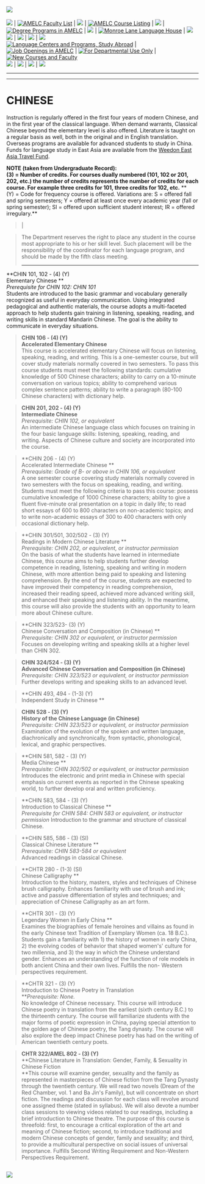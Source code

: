 ![](images/header_r1_c01.gif)  
---  
![](images/header_r2_c01.gif) | [![AMELC Faculty List
](images/header_r2_c02.gif)](faculty.html) | ![](images/header_r2_c03.gif) |
[![AMELC Course Listing](images/header_r2_c04.gif)](courses.html) |
![](images/header_r2_c05.gif) | [![Degree Programs in
AMELC](images/header_r2_c06.gif)](degreeprograms.html) |
![](images/header_r2_c07.gif) | [![Monroe Lane Language
House](images/header_r2_c08.gif)](languagehouse.html) |
![](images/header_r2_c09.gif)  
![](images/header_r3_c02.gif) | ![](images/header_r3_c04.gif) |
![](images/header_r3_c06.gif) | ![](images/header_r3_c08.gif)  
[![Language Centers and Programs, Study
Abroad](images/header_r4_c02.gif)](resources.html) | [![Job Openings in
AMELC](images/header_r4_c04.gif)](employment.html) | [![For Departmental Use
Only](images/header_r4_c06.gif)](departmentaluse.html) | [![New Courses and
Faculty](images/header_r4_c08.gif)](new.html)  
![](images/header_r5_c02.gif) | ![](images/header_r5_c04.gif) |
![](images/header_r5_c06.gif) | ![](images/header_r5_c08.gif)  
  
* * *  
  
---  
  
# **CHINESE**

    

Instruction is regularly offered in the first four years of modern Chinese,
and in the first year of the classical language. When demand warrants,
Classical Chinese beyond the elementary level is also offered. Literature is
taught on a regular basis as well, both in the original and in English
translation. Overseas programs are available for advanced students to study in
China. Funds for language study in East Asia are available from the [Weedon
East Asia Travel Fund](http://www.virginia.edu/%7Eeastasia/grants.html).

**NOTE (taken from Undergraduate Record):  
(3) = Number of credits. For courses dually numbered (101, 102 or 201, 202,
etc.) the number of credits represents the number of credits for each course.
For example three credits for 101, three credits for 102, etc.** **  
(Y) = Code for frequency course is offered. Variations are: S = offered fall
and spring semesters; Y = offered at least once every academic year (fall or
spring semester); SI = offered upon sufficient student interest; IR = offered
irregulary.**

> |

>

> The Department reserves the right to place any student in the course most
appropriate to his or her skill level. Such placement will be the
responsibility of the coordinator for each language program, and should be
made by the fifth class meeting.  
>  
> ---  
  
**CHIN 101, 102 - (4) (Y)  
Elementary Chinese **  
_Prerequisite for CHIN 102: CHIN 101_  
Students are introduced to the basic grammar and vocabulary generally
recognized as useful in everyday communication. Using integrated pedagogical
and authentic materials, the course adopts a multi-faceted approach to help
students gain training in listening, speaking, reading, and writing skills in
standard Mandarin Chinese. The goal is the ability to communicate in everyday
situations.

> **CHIN 106 - (4) (Y)  
>  Accelerated Elementary Chinese**  
>  This course is accelerated elementary Chinese will focus on listening,
speaking, reading, and writing. This is a one-semester course, but will cover
study materials normally covered in two semesters. To pass this course
students must meet the following standards: cumulative knowledge of 500
Chinese characters; ability to carry on a 10-minute conversation on various
topics; ability to comprehend various complex sentence patterns; ability to
write a paragraph (80-100 Chinese characters) with dictionary help.

>

> **CHIN 201, 202 - (4) (Y)  
>  Intermediate Chinese**  
>  _Prerequisite: CHIN 102, or equivalent_  
>  An intermediate Chinese language class which focuses on training in the
four basic language skills: listening, speaking, reading, and writing. Aspects
of Chinese culture and society are incorporated into the course.

>

> **CHIN 206 - (4) (Y)  
>  Accelerated Intermediate Chinese **  
>  _Prerequisite: Grade of B- or above in CHIN 106, or equivalent_  
>  A one semester course covering study materials normally covered in two
semesters with the focus on speaking, reading, and writing. Students must meet
the following criteria to pass this course: possess cumulative knowledge of
1000 Chinese characters; ability to give a fluent five-minute oral
presentation on a topic in daily life; to read short essays of 600 to 800
characters on non-academic topics; and to write non-academic essays of 300 to
400 characters with only occasional dictionary help.

>

> **CHIN 301/501, 302/502 - (3) (Y)  
>  Readings in Modern Chinese Literature **  
>  _Prerequisite: CHIN 202, or equivalent, or instructor permission_  
>  On the basis of what the students have learned in intermediate Chinese,
this course aims to help students further develop competence in reading,
listening, speaking and writing in modern Chinese, with more attention being
paid to speaking and listening comprehension. By the end of the course,
students are expected to have improved their competency in reading
comprehension, increased their reading speed, achieved more advanced writing
skill, and enhanced their speaking and listening ability. In the meantime,
this course will also provide the students with an opportunity to learn more
about Chinese culture.

>

> **CHIN 323/523- (3) (Y)  
>  Chinese Conversation and Composition (in Chinese) **  
>  _Prerequisite: CHIN 302 or equivalent, or instructor permission_  
>  Focuses on developing writing and speaking skills at a higher level than
CHIN 302.

>

> **CHIN 324/524 - (3) (Y)  
>  Advanced Chinese Conversation and Composition (in Chinese)**  
>  _Prerequisite: CHIN 323/523 or equivalent, or instructor permission_  
>  Further develops writing and speaking skills to an advanced level.

>

> **CHIN 493, 494 - (1-3) (Y)  
>  Independent Study in Chinese **

>

> **CHIN 528 - (3) (Y)  
>  History of the Chinese Language (in Chinese)**  
>  _Prerequisite: CHIN 323/523 or equivalent, or instructor permission_  
>  Examination of the evolution of the spoken and written language,
diachronically and synchronically, from syntactic, phonological, lexical, and
graphic perspectives.

>

> **CHIN 581, 582 - (3) (Y)  
>  Media Chinese **  
>  _Prerequisite: CHIN 302/502 or equivalent, or instructor permission_  
>  Introduces the electronic and print media in Chinese with special emphasis
on current events as reported in the Chinese speaking world, to further
develop oral and written proficiency.

>

> **CHIN 583, 584 - (3) (Y)  
>  Introduction to Classical Chinese **  
>  _Prerequisite for CHIN 584: CHIN 583 or equivalent, or instructor
permission_ Introduction to the grammar and structure of classical Chinese.

>

> **CHIN 585, 586 - (3) (SI)  
>  Classical Chinese Literature **  
>  _Prerequisite: CHIN 583-584 or equivalent_  
>  Advanced readings in classical Chinese.

>

> **CHTR 280 - (1-3) (SI)  
>  Chinese Calligraphy **  
>  Introduction to the history, masters, styles and techniques of Chinese
brush calligraphy. Enhances familiarity with use of brush and ink; active and
passive differentiation of styles and techniques; and appreciation of Chinese
Calligraphy as an art form.

>

> **CHTR 301 - (3) (Y)  
>  Legendary Women in Early China **  
>  Examines the biographies of female heroines and villains as found in the
early Chinese text Tradition of Exemplary Women (ca. 18 B.C.). Students gain a
familiarity with 1) the history of women in early China, 2) the evolving codes
of behavior that shaped women's' culture for two millennia, and 3) the way in
which the Chinese understand gender. Enhances an understanding of the function
of role models in both ancient China and their own lives. Fulfills the non-
Western perspectives requirement.

>

> **CHTR 321 - (3) (Y)  
>  Introduction to Chinese Poetry in Translation  
>  **_Prerequisite: None._  
>  No knowledge of Chinese necessary. This course will introduce Chinese
poetry in translation from the earliest (sixth century B.C.) to the thirteenth
century. The course will familiarize students with the major forms of poetic
expression in China, paying special attention to the golden age of Chinese
poetry, the Tang dynasty. The course will also explore the deep impact Chinese
poetry has had on the writing of American twentieth century poets.

>

> **CHTR 322/AMEL 802 - (3) (Y)**  
>  **Chinese Literature in Translation: Gender, Family, & Sexuality in Chinese
Fiction  
>  **This course will examine gender, sexuality and the family as represented
in masterpieces of Chinese fiction from the Tang Dynasty through the twentieth
century. We will read two novels (Dream of the Red Chamber, vol. 1 and Ba
Jin's Family), but will concentrate on short fiction. The readings and
discussion for each class will revolve around one assigned theme (stated in
syllabus). We will also devote a number class sessions to viewing videos
related to our readings, including a brief introduction to Chinese theatre.
The purpose of this course is threefold: first, to encourage a critical
exploration of the art and meaning of Chinese fiction; second, to introduce
traditional and modern Chinese concepts of gender, family and sexuality; and
third, to provide a multicultural perspective on social issues of universal
importance. Fulfills Second Writing Requirement and Non-Western Perspectives
Requirement.

>

>  
  
  
![](images/index_footer.png)  
---

